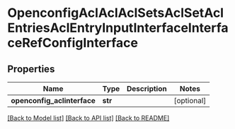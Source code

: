 # OpenconfigAclAclAclSetsAclSetAclEntriesAclEntryInputInterfaceInterfaceRefConfigInterface

## Properties
Name | Type | Description | Notes
------------ | ------------- | ------------- | -------------
**openconfig_aclinterface** | **str** |  | [optional] 

[[Back to Model list]](../README.md#documentation-for-models) [[Back to API list]](../README.md#documentation-for-api-endpoints) [[Back to README]](../README.md)


